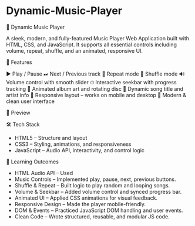 # Dynamic-Music-Player

🎵 Dynamic Music Player

A sleek, modern, and fully-featured Music Player Web Application built with HTML, CSS, and JavaScript. It supports all essential controls including volume, repeat, shuffle, and an animated, responsive UI.

🚀 Features

▶ Play / Pause
⏭ Next / Previous track
🔁 Repeat mode
🔀 Shuffle mode
🔊 Volume control with smooth slider
⏱ Interactive seekbar with progress tracking
📀 Animated album art and rotating disc
📃 Dynamic song title and artist info
📱 Responsive layout – works on mobile and desktop
🎨 Modern & clean user interface


📸 Preview


🛠 Tech Stack

- HTML5 – Structure and layout
- CSS3 – Styling, animations, and responsiveness
- JavaScript – Audio API, interactivity, and control logic

🎯 Learning Outcomes

- HTML Audio API – Used <audio> tag and controlled it with JavaScript.
- Music Controls – Implemented play, pause, next, previous buttons.
- Shuffle & Repeat – Built logic to play random and looping songs.
- Volume & Seekbar – Added volume control and synced progress bar.
- Animated UI – Applied CSS animations for visual feedback.
- Responsive Design – Made the player mobile-friendly.
- DOM & Events – Practiced JavaScript DOM handling and user events.
- Clean Code – Wrote structured, reusable, and modular JS code.


